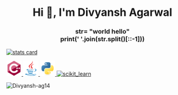 <h1 align="center">Hi 👋, I'm Divyansh Agarwal</h1>

<h3 align="center">str= "world hello" <br/> print(' '.join(str.split()[::-1]))</h3>

<p>
<a align= "center" href="https://github.com/Divyansh-ag14">
  <img alt= "stats card" height="200px" width="400" src="https://github-readme-stats.vercel.app/api?username=Divyansh-ag14&theme=cobalt&show_icons=true&count_private=true" />
</p>

<p align="left"> <a href="https://www.w3schools.com/cpp/" target="_blank"> <img src="https://raw.githubusercontent.com/devicons/devicon/master/icons/cplusplus/cplusplus-original.svg" alt="cplusplus" width="40" height="40"/> </a> <a href="https://www.java.com" target="_blank"> <img src="https://raw.githubusercontent.com/devicons/devicon/master/icons/java/java-original.svg" alt="java" width="40" height="40"/> </a> <a href="https://www.python.org" target="_blank"> <img src="https://raw.githubusercontent.com/devicons/devicon/master/icons/python/python-original.svg" alt="python" width="40" height="40"/> </a> <a href="https://scikit-learn.org/" target="_blank"> <img src="https://upload.wikimedia.org/wikipedia/commons/0/05/Scikit_learn_logo_small.svg" alt="scikit_learn" width="40" height="40"/> </a> </p>

<p><img align="left" src="https://github-readme-stats.vercel.app/api/top-langs?username=Divyansh-ag14&show_icons=true&locale=en&layout=compact" alt="Divyansh-ag14" /></p>

